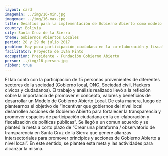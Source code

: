 ```yaml
---
layout: card
imagemin: ../img/16-min.jpg
imagemax: ../img/16-max.jpg
title: Desafíos para la implementación de Gobierno Abierto como modelo de Gestión Pública en ámbitos locales
country: Bolivia
city: Santa Cruz de la Sierra
theme: Gobiernos Abiertos Locales
period: 28 y 29 de julio 2017
problem: Hay poca participación ciudadana en la co-elaboración y fiscalización de políticas públicas a nivel local (Santa Cruz)
facilitator: Proyecto de Iván Pinto
occupation: Presidente - Fundación Gobierno Abierto
person: ../img/16-person.jpg
ribbon: true
---
```


El lab contó con la participación de 15 personas provenientes de diferentes sectores de la sociedad (Gobierno local, ONG, Sociedad civil, Hackers civicos y ciudadanos). El trabajo y análisis realizado llevó a la reflexión sobre la importancia de promover el concepto, valores y beneficios de desarrollar un Modelo de Gobierno Abierto Local. De esta manera, luego de plantearnos el objetivo de “Incentivar que gobiernos del nivel local desarrollen acciones de Gobierno Abierto para fortalecer la transparencia y promover espacios de participación ciudadana en la co-elaboración y fiscalización de políticas públicas”.
Se llegó a un comun acuerdo y se planteó la meta a corto plazo de “Crear una plataforma / observatorio de transparencia en Santa Cruz de la Sierra que genere alianzas intersectoriales para promover principios y acciones de Gobierno Abierto a nivel local”. En este sentido, se plantea esta meta y las actividades para alcanzar la misma.                                  
